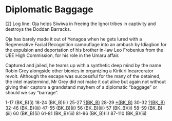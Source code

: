 # Diplomatic Baggage

[2] Log line: Oja helps Siwiwa in freeing the Ignoi tribes in captivity and destroys the Doddan Barracks.

Oja has barely made it out of Yenagoa when he gets lured with a Regenerative Facial Recognition camouflage into an ambush by Idiagbon for the expulsion and deportation of his brother in-law Leo Frobenius from the UEE High Commission, for his role in the Umaru affair.  

Captured and jailed, he teams up with a synthetic deep mind by the name Robin Grey alongside other bionics in organizing a Kirikiri Incarcerator revolt. Although the escape was successful for the many of the detained, the intel mastermind, Mr Grey did not make it out alive but again not without giving their captors a grandstand mayhem of a diplomatic “baggage” or should we say “barrage”.  

1-17 (BK_B)(i) 
18-24 (BK_B)(ii) 
25-27 [?(BK_B)](?) 
28-29 [*(BK_B)](*) 
30-32 [?(BK_B)](?) 
32-46 (BK_B)(iii) 
47-55 (BK_B)(ii) 
56 (BK_B)(iii) 
57 (BK_B)(ii) 
58-59 (BK_B)(iii) 
60 (BK_B)(ii) 
61-81 (BK_B)(iii) 
81-86 (BK_B)(ii) 
87-110 (BK_B)(iii)
